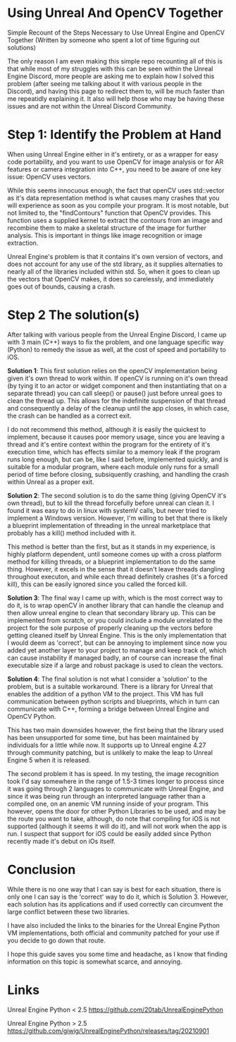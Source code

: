 # Using Unreal And OpenCV Together
Simple Recount of the Steps Necessary to Use Unreal Engine and OpenCV Together
(Written by someone who spent a lot of time figuring out solutions)

The only reason I am even making this simple repo recounting all of this is that 
while most of my struggles with this can be seen within the Unreal Engine 
Discord, more people are asking me to explain how I solved this problem (after seeing
me talking about it with various people in the Discord), and having this page to 
redirect them to, will be much faster than me repeatidly explaining it. It also
will help those who may be having these issues and are not within the Unreal Discord Community.

# Step 1: Identify the Problem at Hand
When using Unreal Engine either in it's entirety, or as a wrapper for easy code portability, and you want to use OpenCV 
for image analysis or for AR features or camera integration into C++, you need to be aware of one key issue: OpenCV uses vectors.

While this seems innocuous enough, the fact that openCV uses std::vector as it's data representation method is what causes
many crashes that you will experience as soon as you compile your program. It is most notable, but not limited to, the 
"findContours" function that OpenCV provides. This function uses a supplied kernel to extract the contours from an image
and recombine them to make a skeletal structure of the image for further analysis. This is important in things like image
recognition or image extraction.

Unreal Engine's problem is that it contains it's own version of vectors, and does not account for any use of the std library, 
as it supplies alternaties to nearly all of the libraries included within std. So, when it goes to clean up the vectors that
OpenCV makes, it does so carelessly, and immediately goes out of bounds, causing a crash. 

# Step 2 The solution(s)

After talking with various people from the Unreal Engine Discord, I came up with 3 main (C++) ways to fix the problem, and one
language specific way (Python) to remedy the issue as well, at the cost of speed and portability to iOS.

**Solution 1**: 
  This first solution relies on the openCV implementation being given it's own thread to work within.
  If openCV is running on it's own thread (by tying it to an actor or widget component and then instantiating that on a separate thread)
  you can call sleep() or pause() just before unreal goes to clean the thread up. This allows for the indefinite suspension of that thread
  and consequently a delay of the cleanup until the app closes, in which case, the crash can be handled as a correct exit.
  
  I do not recommend this method, although it is easily the quickest to implement, because it causes poor memory usage, since you are leaving 
  a thread and it's entire context within the program for the entirety of it's execution time, which has effects similar to a memory leak if
  the program runs long enough, but can be, like I said before, implemented quickly, and is suitable for a modular program, where each module
  only runs for a small period of time before closing, subsiquently crashing, and handling the crash within Unreal as a proper exit.
  
**Solution 2**:
  The second solution is to do the same thing (giving OpenCV it's own thread), but to kill the thread forcefully before unreal can clean it.
  I found it was easy to do in linux with systemV calls, but never tried to implement a Windows version. However, I'm willing to bet that 
  there is likely a blueprint implementation of threading in the unreal marketplace that probably has a kill() method included with it.
  
  This method is better than the first, but as it stands in my experience, is highly platform dependent, until someone comes up with a cross
  platform method for killing threads, or a blueprint implementation to do the same thing. However, it excels in the sense that it doesn't leave
  threads dangling throughout executon, and while each thread definitely crashes (it's a forced kill), this can be easily ignored since you 
  called the forced kill.
  
**Solution 3**:
  The final way I came up with, which is the most correct way to do it, is to wrap openCV in another library that can handle the cleanup and then 
  allow unreal engine to clean that secondary library up. This can be implemented from scratch, or you could include a module unrelated to the 
  project for the sole purpose of properly cleaning up the vectors before getting cleaned itself by Unreal Engine. This is the only implementation
  that I would deem as 'correct', but can be annoying to implement since now you added yet another layer to your project to manage and keep track of,
  which can cause instability if managed badly, an of course can increase the final executable size if a large and robust package is used to clean the 
  vectors.
  
**Solution 4**:
  The final solution is not what I consider a 'solution' to the problem, but is a suitable workaround. There is a library for Unreal
  that enables the addition of a python VM to the project. This VM has full communication between python scripts and blueprints, which in
  turn can communicate with C++, forming a bridge between Unreal Engine and OpenCV Python. 
  
  This has two main downsides however, the first being that the library used has been unsupported for some time, but has been maintained by
  individuals for a little while now. It supports up to Unreal engine 4.27 through community patching, but is unlikely to make the leap to 
  Unreal Engine 5 when it is released. 
  
  The second problem it has is speed. In my testing, the image recognition took I'd say somewhere in the range of 1.5-3 times longer to process
  since it was going through 2 languages to communicate with Unreal Engine, and since it was being run through an interpreted language rather than
  a compiled one, on an anemic VM running inside of your program. This however, opens the door for other Python Libraries to be used, and may be
  the route you want to take, although, do note that compiling for iOS is not supported (although it seems it will do it), and will not work when the app
  is run. I suspect that support for iOS could be easily added since Python recently made it's debut on iOs itself.
  
  
# Conclusion
While there is no one way that I can say is best for each situation, there is only one I can say is the 'correct' way to do it, which is Solution 3.
However, each solution has its applications and if used correctly can circumvent the large conflict between these two libraries. 

I have also included the links to the binaries for the Unreal Engine Python VM implementations, both official and community patched for your 
use if you decide to go down that route. 

I hope this guide saves you some time and headache, as I know that finding information on this topic is somewhat scarce, and annoying.


# Links
Unreal Engine Python < 2.5 
  https://github.com/20tab/UnrealEnginePython
  
Unreal Engine Python > 2.5 
  https://github.com/giwig/UnrealEnginePython/releases/tag/20210901
